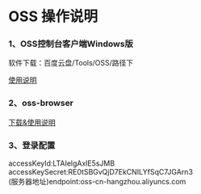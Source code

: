 # OSS 操作说明

### 1、OSS控制台客户端Windows版	
软件下载：百度云盘/Tools/OSS/路径下

[使用说明](https://market.aliyun.com/products/53690006/cmgj000281.html)	




### 2、oss-browser	
[下载&使用说明](https://help.aliyun.com/document_detail/61872.html)

### 3、登录配置
accessKeyId:LTAIelgAxlE5sJMB  
accessKeySecret:RE0tSBGvQjD7EkCNILYfSqC7JGArn3  
(服务器地址)endpoint:oss-cn-hangzhou.aliyuncs.com		

